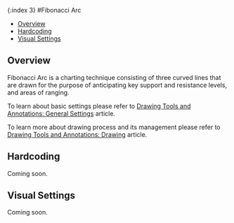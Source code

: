 {:index 3}
#Fibonacci Arc

* [Overview](#overview)
* [Hardcoding](#hardcoding)
* [Visual Settings](#visual_settings)

## Overview

Fibonacci Arc is a charting technique consisting of three curved lines that are drawn for the purpose of anticipating key support and resistance levels, and areas of ranging.

To learn about basic settings please refer to [Drawing Tools and Annotations: General Settings](General_Settings) article.

To learn more about drawing process and its management please refer to [Drawing Tools and Annotations: Drawing](Drawing) article.

## Hardcoding

Coming soon.

## Visual Settings

Coming soon.

